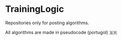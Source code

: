 # TrainingLogic
Repositories only for posting algorithms.

All algorithms are made in pseudocode (portugol) 🇧🇷
